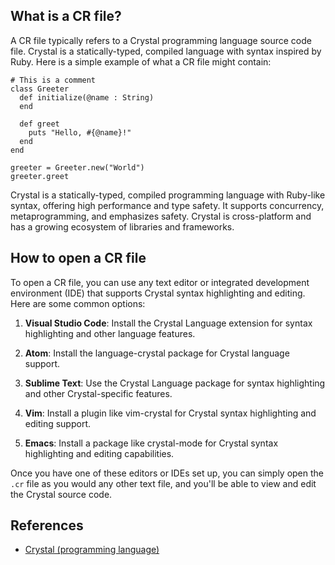 ## What is a CR file?

A CR file typically refers to a Crystal programming language source code file. Crystal is a statically-typed, compiled language with syntax inspired by Ruby. Here is a simple example of what a CR file might contain:

```
# This is a comment
class Greeter
  def initialize(@name : String)
  end

  def greet
    puts "Hello, #{@name}!"
  end
end

greeter = Greeter.new("World")
greeter.greet
```

Crystal is a statically-typed, compiled programming language with Ruby-like syntax, offering high performance and type safety. It supports concurrency, metaprogramming, and emphasizes safety. Crystal is cross-platform and has a growing ecosystem of libraries and frameworks.

## How to open a CR file

To open a CR file, you can use any text editor or integrated development environment (IDE) that supports Crystal syntax highlighting and editing. Here are some common options:

1.  **Visual Studio Code**: Install the Crystal Language extension for syntax highlighting and other language features.
    
2.  **Atom**: Install the language-crystal package for Crystal language support.
    
3.  **Sublime Text**: Use the Crystal Language package for syntax highlighting and other Crystal-specific features.
    
4.  **Vim**: Install a plugin like vim-crystal for Crystal syntax highlighting and editing support.
    
5.  **Emacs**: Install a package like crystal-mode for Crystal syntax highlighting and editing capabilities.
    

Once you have one of these editors or IDEs set up, you can simply open the `.cr` file as you would any other text file, and you'll be able to view and edit the Crystal source code.

## References
* [Crystal (programming language)](https://en.wikipedia.org/wiki/Crystal_(programming_language))
